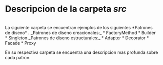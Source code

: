 # Descripcion de la carpeta _src_
<br>
La siguiente carpeta se encuentran ejemplos de los siguientes *Patrones de diseno* .
_Patrones de diseno creacionales:_
  * FactoryMethod
  * Builder
  * Singleton
_Patrones de diseno estructurales:_
  * Adapter
  * Decorator
  * Facade
  * Proxy<br>

En su respectiva carpeta se encuentra una descripcion mas profunda sobre cada patron.

